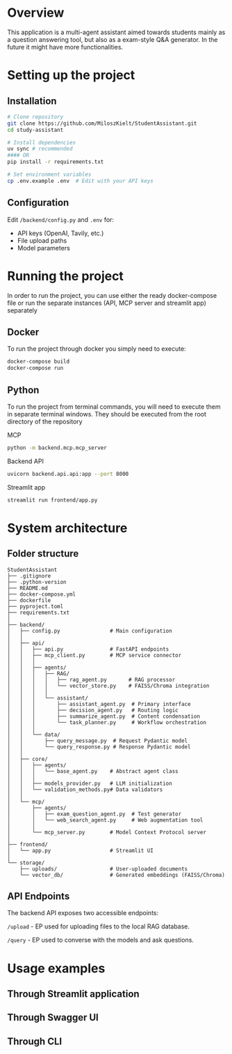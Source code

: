 # Overview

This application is a multi-agent assistant aimed towards students mainly as a question answering tool, but also as a exam-style Q&A generator. In the future it might have more functionalities.

# Setting up the project

## Installation

```bash
# Clone repository
git clone https://github.com/MiloszKielt/StudentAssistant.git
cd study-assistant

# Install dependencies
uv sync # recommended
#### OR
pip install -r requirements.txt

# Set environment variables
cp .env.example .env  # Edit with your API keys
```

## Configuration

Edit `/backend/config.py` and `.env` for:

- API keys (OpenAI, Tavily, etc.)
- File upload paths
- Model parameters

# Running the project

In order to run the project, you can use either the ready docker-compose file or run the separate instances (API, MCP server and streamlit app) separately

## Docker

To run the project through docker you simply need to execute:

```bash
docker-compose build
docker-compose run 
```

## Python

To run the project from terminal commands, you will need to execute them in separate terminal windows. They should be executed from the root directory of the repository

MCP

```bash
python -m backend.mcp.mcp_server
```

Backend API

```bash
uvicorn backend.api.api:app --port 8000
```

Streamlit app

```bash
streamlit run frontend/app.py
```

# System architecture

## Folder structure

```
StudentAssistant
├── .gitignore
├── .python-version
├── README.md
├── docker-compose.yml
├── dockerfile
├── pyproject.toml
├── requirements.txt
│
├── backend/
│   ├── config.py                # Main configuration
│   │
│   ├── api/
│   │   ├── api.py               # FastAPI endpoints
│   │   ├── mcp_client.py        # MCP service connector
│   │   │
│   │   ├── agents/
│   │   │   ├── RAG/
│   │   │   │   ├── rag_agent.py       # RAG processor
│   │   │   │   └── vector_store.py    # FAISS/Chroma integration
│   │   │   │
│   │   │   └── assistant/
│   │   │       ├── assistant_agent.py  # Primary interface
│   │   │       ├── decision_agent.py   # Routing logic
│   │   │       ├── summarize_agent.py  # Content condensation
│   │   │       └── task_planner.py     # Workflow orchestration
│   │   │
│   │   └── data/
│   │       ├── query_message.py  # Request Pydantic model
│   │       └── query_response.py # Response Pydantic model
│   │
│   ├── core/
│   │   ├── agents/
│   │   │   └── base_agent.py    # Abstract agent class
│   │   │
│   │   ├── models_provider.py   # LLM initialization
│   │   └── validation_methods.py# Data validators
│   │
│   └── mcp/
│       ├── agents/
│       │   ├── exam_question_agent.py  # Test generator
│       │   └── web_search_agent.py     # Web augmentation tool
│       │
│       └── mcp_server.py        # Model Context Protocol server
│
├── frontend/
│   └── app.py                   # Streamlit UI
│
└── storage/
    ├── uploads/                 # User-uploaded documents
    └── vector_db/               # Generated embeddings (FAISS/Chroma)
```

## API Endpoints

The backend API exposes two accessible endpoints:

`/upload`  - EP used for uploading files to the local RAG database.

`/query` - EP used to converse with the models and ask questions.

# Usage examples

## Through Streamlit application

## Through Swagger UI

## Through CLI

